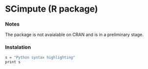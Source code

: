 # SCimpute (R package)

### Notes
The package is not avaialable on CRAN and is in a preliminary stage. 

### Instalation
```R
s = "Python syntax highlighting"
print s
```



